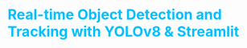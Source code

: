 # <span style="color:deepskyblue"> Real-time Object Detection and Tracking with YOLOv8 & Streamlit </span>


